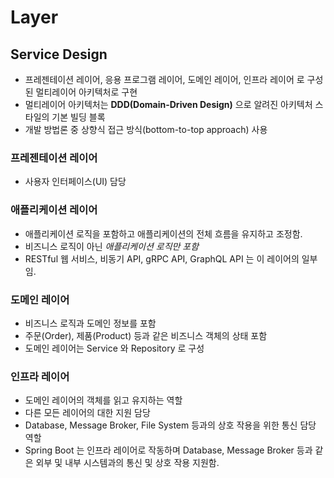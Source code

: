 # Layer

## Service Design

- 프레젠테이션 레이어, 응용 프로그램 레이어, 도메인 레이어, 인프라 레이어 로 구성된 멀티레이어 아키텍처로 구현
- 멀티레이어 아키텍처는 **DDD(Domain-Driven Design)** 으로 알려진 아키텍처 스타일의 기본 빌딩 블록
- 개발 방법론 중 상향식 접근 방식(bottom-to-top approach) 사용

### 프레젠테이션 레이어

- 사용자 인터페이스(UI) 담당

### 애플리케이션 레이어

- 애플리케이션 로직을 포함하고 애플리케이션의 전체 흐름을 유지하고 조정함.
- 비즈니스 로직이 아닌 *애플리케이션 로직만 포함*
- RESTful 웹 서비스, 비동기 API, gRPC API, GraphQL API 는 이 레이어의 일부임.

### 도메인 레이어

- 비즈니스 로직과 도메인 정보를 포함
- 주문(Order), 제품(Product) 등과 같은 비즈니스 객체의 상태 포함
- 도메인 레이어는 Service 와 Repository 로 구성

### 인프라 레이어

- 도메인 레이어의 객체를 읽고 유지하는 역할
- 다른 모든 레이어의 대한 지원 담당
- Database, Message Broker, File System 등과의 상호 작용을 위한 통신 담당 역할
- Spring Boot 는 인프라 레이어로 작동하며 Database, Message Broker 등과 같은 외부 및 내부 시스템과의 통신 및 상호 작용 지원함.
